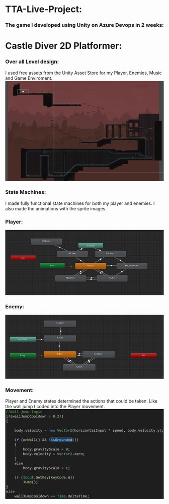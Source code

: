 # TTA-Live-Project:
### The game I developed using Unity on Azure Devops in 2 weeks:
# Castle Diver 2D Platformer:
### Over all Level design:
I used free assets from the Unity Asset Store for my Player, Enemies, Music and Game Enviroment.
![GameLevel](https://github.com/NathanielRus/TTA-Live-Project/blob/main/Live%20Project/Game%20level.PNG)
### State Machines:
I made fully functional state machines for both my player and enemies. I also made the animations with the sprite images.
### Player:
![PlayerState](https://github.com/NathanielRus/TTA-Live-Project/blob/main/Live%20Project/state%20machine.PNG)
### Enemy:
![EnemyState](https://github.com/NathanielRus/TTA-Live-Project/blob/main/Live%20Project/Enemy%20State%20Machine.PNG)
### Movement:
Player and Enemy states determined the actions that could be taken. Like the wall jump I coded into the Player movement.
![WallJump](https://github.com/NathanielRus/TTA-Live-Project/blob/main/Live%20Project/WallJump.PNG)
